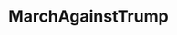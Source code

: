 ---
title: MarchAgainstTrump
crosslinks:
- autotldr
- The_Donald
- politics
- livven
- EnoughTrumpSpam
- news
- TrumpInvestigation
- esist
- worldnews
- PoliticalHumor
- conspiracy
- AskTrumpSupporters
- ShitPoliticsSays
- pinkfloyd
- NeutralPolitics
- AskReddit
- AskThe_Donald
- BannedFromThe_Donald
- shitpost
- Drama
---